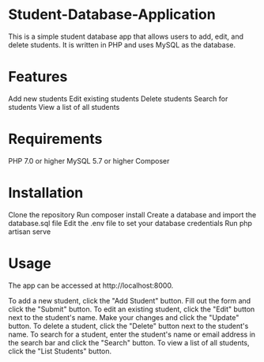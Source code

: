 # Student-Database-Application
This is a simple student database app that allows users to add, edit, and delete students. It is written in PHP and uses MySQL as the database.

# Features
Add new students Edit existing students Delete students Search for students View a list of all students

# Requirements
PHP 7.0 or higher
MySQL 5.7 or higher Composer

# Installation
Clone the repository
Run composer install
Create a database and import the database.sql file
Edit the .env file to set your database credentials
Run php artisan serve

# Usage
The app can be accessed at http://localhost:8000.

To add a new student, click the "Add Student" button. Fill out the form and click the "Submit" button.
To edit an existing student, click the "Edit" button next to the student's name. Make your changes and click the "Update" button.
To delete a student, click the "Delete" button next to the student's name.
To search for a student, enter the student's name or email address in the search bar and click the "Search" button.
To view a list of all students, click the "List Students" button.
